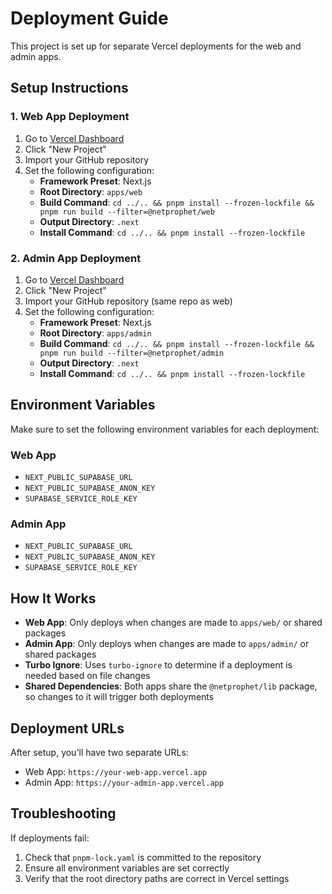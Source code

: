 # Deployment Guide

This project is set up for separate Vercel deployments for the web and admin apps.

## Setup Instructions

### 1. Web App Deployment

1. Go to [Vercel Dashboard](https://vercel.com/dashboard)
2. Click "New Project"
3. Import your GitHub repository
4. Set the following configuration:
   - **Framework Preset**: Next.js
   - **Root Directory**: `apps/web`
   - **Build Command**: `cd ../.. && pnpm install --frozen-lockfile && pnpm run build --filter=@netprophet/web`
   - **Output Directory**: `.next`
   - **Install Command**: `cd ../.. && pnpm install --frozen-lockfile`

### 2. Admin App Deployment

1. Go to [Vercel Dashboard](https://vercel.com/dashboard)
2. Click "New Project"
3. Import your GitHub repository (same repo as web)
4. Set the following configuration:
   - **Framework Preset**: Next.js
   - **Root Directory**: `apps/admin`
   - **Build Command**: `cd ../.. && pnpm install --frozen-lockfile && pnpm run build --filter=@netprophet/admin`
   - **Output Directory**: `.next`
   - **Install Command**: `cd ../.. && pnpm install --frozen-lockfile`

## Environment Variables

Make sure to set the following environment variables for each deployment:

### Web App

- `NEXT_PUBLIC_SUPABASE_URL`
- `NEXT_PUBLIC_SUPABASE_ANON_KEY`
- `SUPABASE_SERVICE_ROLE_KEY`

### Admin App

- `NEXT_PUBLIC_SUPABASE_URL`
- `NEXT_PUBLIC_SUPABASE_ANON_KEY`
- `SUPABASE_SERVICE_ROLE_KEY`

## How It Works

- **Web App**: Only deploys when changes are made to `apps/web/` or shared packages
- **Admin App**: Only deploys when changes are made to `apps/admin/` or shared packages
- **Turbo Ignore**: Uses `turbo-ignore` to determine if a deployment is needed based on file changes
- **Shared Dependencies**: Both apps share the `@netprophet/lib` package, so changes to it will trigger both deployments

## Deployment URLs

After setup, you'll have two separate URLs:

- Web App: `https://your-web-app.vercel.app`
- Admin App: `https://your-admin-app.vercel.app`

## Troubleshooting

If deployments fail:

1. Check that `pnpm-lock.yaml` is committed to the repository
2. Ensure all environment variables are set correctly
3. Verify that the root directory paths are correct in Vercel settings
